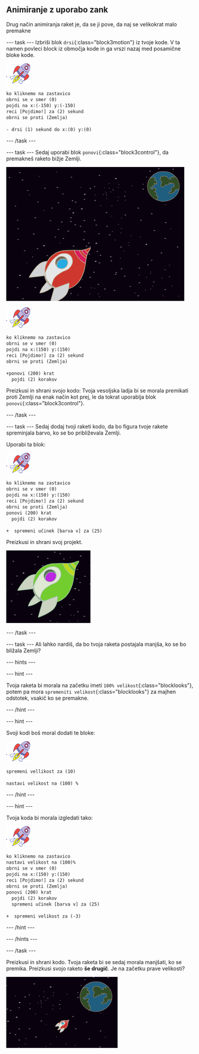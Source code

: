 ## Animiranje z uporabo zank

Drug način animiranja raket je, da se ji pove, da naj se velikokrat malo premakne

\--- task \--- Izbriši blok `drsi`{:class="block3motion"} iz tvoje kode. V ta namen povleci block iz območja kode in ga vrszi nazaj med posamične bloke kode.

![Figura rakete](images/sprite-spaceship.png)

```blocks3
ko kliknemo na zastavico
obrni se v smer (0)
pojdi na x:(-150) y:(-150)
reci [Pojdimo!] za (2) sekund
obrni se proti (Zemlja)

- drsi (1) sekund do x:(0) y:(0)
```

\--- /task \---

\--- task \--- Sedaj uporabi blok `ponovi`{:class="block3control"}, da premakneš raketo bižje Zemlji.

![Preizkušanje animacije vesoljske ladje](images/space-animate-stage.png)

![Figura rakete](images/sprite-spaceship.png)

```blocks3
ko kliknemo na zastavico
obrni se v smer (0)
pojdi na x:(150) y:(150)
reci [Pojdimo!] za (2) sekund
obrni se proti (Zemlja)

+ponovi (200) krat
  pojdi (2) korakov
```

Preizkusi in shrani svojo kodo: Tvoja vesoljska ladja bi se morala premikati proti Zemlji na enak način kot prej, le da tokrat uporablja blok `ponovi`{:class="block3control"}.

\--- /task \---

\--- task \--- Sedaj dodaj tvoji raketi kodo, da bo figura tvoje rakete spreminjala barvo, ko se bo približevala Zemlji.

Uporabi ta blok:

![Figura rakete](images/sprite-spaceship.png)

```blocks3
ko kliknemo na zastavico
obrni se v smer (0)
pojdi na x:(150) y:(150)
reci [Pojdimo!] za (2) sekund
obrni se proti (Zemlja)
ponovi (200) krat
  pojdi (2) korakov

+  spremeni učinek [barva v] za (25)
```

Preizkusi in shrani svoj projekt.

![Preizkušanje vesoljske ladje, ki spreminja barvo](images/space-colour-test.png)

\--- /task \---

\--- task \--- Ali lahko nardiš, da bo tvoja raketa postajala manjša, ko se bo bližala Zemlji?

\--- hints \---

\--- hint \---

Tvoja raketa bi morala na začetku imeti `100% velikost`{:class="blocklooks"}, potem pa mora `spremeniti velikost`{:class="blocklooks"} za majhen odstotek, vsakič ko se premakne.

\--- /hint \---

\--- hint \---

Svoji kodi boš moral dodati te bloke:

![Figura rakete](images/sprite-spaceship.png)

```blocks3
spremeni vellikost za (10)

nastavi velikost na (100) %
```

\--- /hint \---

\--- hint \---

Tvoja koda bi morala izgledati tako:

![Figura rakete](images/sprite-spaceship.png)

```blocks3
ko kliknemo na zastavico
nastavi velikost na (100)%
obrni se v smer (0)
pojdi na x:(150) y:(150)
reci [Pojdimo!] za (2) sekund
obrni se proti (Zemlja)
ponovi (200) krat
  pojdi (2) korakov
  spremeni učinek [barva v] za (25)

+  spremeni velikost za (-3)
```

\--- /hint \---

\--- /hints \---

\--- /task \---

Preizkusi in shrani kodo. Tvoja raketa bi se sedaj morala manjšati, ko se premika. Preizkusi svojo raketo **še drugič**. Je na začetku prave velikosti?

![Preizkušanje zmanjševanja vesoljske ladje](images/space-size-test.png)